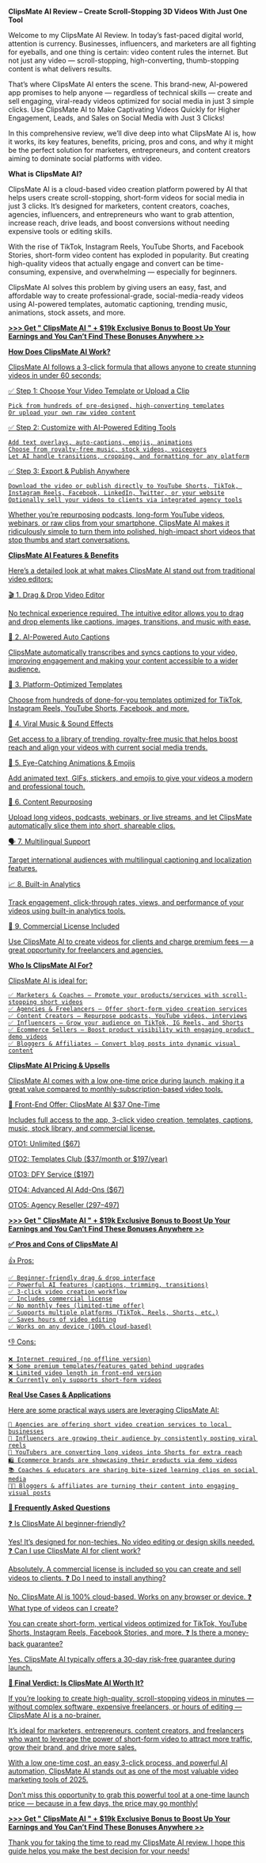 **ClipsMate AI Review – Create Scroll-Stopping 3D Videos With Just One Tool**

Welcome to my ClipsMate AI Review.  In today’s fast-paced digital world, attention is currency. Businesses, influencers, and marketers are all fighting for eyeballs, and one thing is certain: video content rules the internet. But not just any video — scroll-stopping, high-converting, thumb-stopping content is what delivers results.

That’s where ClipsMate AI enters the scene. This brand-new, AI-powered app promises to help anyone — regardless of technical skills — create and sell engaging, viral-ready videos optimized for social media in just 3 simple clicks.
Use ClipsMate AI to Make Captivating Videos Quickly for Higher Engagement, Leads, and Sales on Social Media with Just 3 Clicks!

In this comprehensive review, we’ll dive deep into what ClipsMate AI is, how it works, its key features, benefits, pricing, pros and cons, and why it might be the perfect solution for marketers, entrepreneurs, and content creators aiming to dominate social platforms with video.

**What is ClipsMate AI?**

ClipsMate AI is a cloud-based video creation platform powered by AI that helps users create scroll-stopping, short-form videos for social media in just 3 clicks. It’s designed for marketers, content creators, coaches, agencies, influencers, and entrepreneurs who want to grab attention, increase reach, drive leads, and boost conversions without needing expensive tools or editing skills.

With the rise of TikTok, Instagram Reels, YouTube Shorts, and Facebook Stories, short-form video content has exploded in popularity. But creating high-quality videos that actually engage and convert can be time-consuming, expensive, and overwhelming — especially for beginners.

ClipsMate AI solves this problem by giving users an easy, fast, and affordable way to create professional-grade, social-media-ready videos using AI-powered templates, automatic captioning, trending music, animations, stock assets, and more.

**<a href='https://www.jabreview.com/clipsmate-ai-review/'> >>> Get " ClipsMate AI " + $19k Exclusive Bonus to Boost Up Your Earnings and You Can’t Find These Bonuses Anywhere >>**

**How Does ClipsMate AI Work?**

ClipsMate AI follows a 3-click formula that allows anyone to create stunning videos in under 60 seconds:

✅ Step 1: Choose Your Video Template or Upload a Clip

    Pick from hundreds of pre-designed, high-converting templates
    Or upload your own raw video content

✅ Step 2: Customize with AI-Powered Editing Tools

    Add text overlays, auto-captions, emojis, animations
    Choose from royalty-free music, stock videos, voiceovers
    Let AI handle transitions, cropping, and formatting for any platform

✅ Step 3: Export & Publish Anywhere

    Download the video or publish directly to YouTube Shorts, TikTok, Instagram Reels, Facebook, LinkedIn, Twitter, or your website
    Optionally sell your videos to clients via integrated agency tools

Whether you’re repurposing podcasts, long-form YouTube videos, webinars, or raw clips from your smartphone, ClipsMate AI makes it ridiculously simple to turn them into polished, high-impact short videos that stop thumbs and start conversations.

**ClipsMate AI Features & Benefits**

Here’s a detailed look at what makes ClipsMate AI stand out from traditional video editors:

🎬 1. Drag & Drop Video Editor

No technical experience required. The intuitive editor allows you to drag and drop elements like captions, images, transitions, and music with ease.

🤖 2. AI-Powered Auto Captions

ClipsMate automatically transcribes and syncs captions to your video, improving engagement and making your content accessible to a wider audience.

📱 3. Platform-Optimized Templates

Choose from hundreds of done-for-you templates optimized for TikTok, Instagram Reels, YouTube Shorts, Facebook, and more.

🎵 4. Viral Music & Sound Effects

Get access to a library of trending, royalty-free music that helps boost reach and align your videos with current social media trends.

🎨 5. Eye-Catching Animations & Emojis

Add animated text, GIFs, stickers, and emojis to give your videos a modern and professional touch.

🧠 6. Content Repurposing

Upload long videos, podcasts, webinars, or live streams, and let ClipsMate automatically slice them into short, shareable clips.

🗣️ 7. Multilingual Support

Target international audiences with multilingual captioning and localization features.

📈 8. Built-in Analytics

Track engagement, click-through rates, views, and performance of your videos using built-in analytics tools.

💼 9. Commercial License Included

Use ClipsMate AI to create videos for clients and charge premium fees — a great opportunity for freelancers and agencies.

**Who Is ClipsMate AI For?**

ClipsMate AI is ideal for:

    ✅ Marketers & Coaches — Promote your products/services with scroll-stopping short videos
    ✅ Agencies & Freelancers — Offer short-form video creation services
    ✅ Content Creators — Repurpose podcasts, YouTube videos, interviews
    ✅ Influencers — Grow your audience on TikTok, IG Reels, and Shorts
    ✅ Ecommerce Sellers — Boost product visibility with engaging product demo videos
    ✅ Bloggers & Affiliates — Convert blog posts into dynamic visual content

**ClipsMate AI Pricing & Upsells**

ClipsMate AI comes with a low one-time price during launch, making it a great value compared to monthly-subscription-based video tools.

🔹 Front-End Offer: ClipsMate AI $37 One-Time

Includes full access to the app, 3-click video creation, templates, captions, music, stock library, and commercial license.

OTO1: Unlimited ($67)

OTO2: Templates Club ($37/month or $197/year)

OTO3: DFY Service ($197)

OTO4: Advanced AI Add-Ons ($67)

OTO5: Agency Reseller ($297–$497)

**<a href='https://www.jabreview.com/clipsmate-ai-review/'> >>> Get " ClipsMate AI " + $19k Exclusive Bonus to Boost Up Your Earnings and You Can’t Find These Bonuses Anywhere >>**

**✅ Pros and Cons of ClipsMate AI**

👍 Pros:

    ✅ Beginner-friendly drag & drop interface
    ✅ Powerful AI features (captions, trimming, transitions)
    ✅ 3-click video creation workflow
    ✅ Includes commercial license
    ✅ No monthly fees (limited-time offer)
    ✅ Supports multiple platforms (TikTok, Reels, Shorts, etc.)
    ✅ Saves hours of video editing
    ✅ Works on any device (100% cloud-based)

👎 Cons:

    ❌ Internet required (no offline version)
    ❌ Some premium templates/features gated behind upgrades
    ❌ Limited video length in front-end version
    ❌ Currently only supports short-form videos

**Real Use Cases & Applications**

Here are some practical ways users are leveraging ClipsMate AI:

    💼 Agencies are offering short video creation services to local businesses
    📲 Influencers are growing their audience by consistently posting viral reels
    🎥 YouTubers are converting long videos into Shorts for extra reach
    🛍️ Ecommerce brands are showcasing their products via demo videos
    📚 Coaches & educators are sharing bite-sized learning clips on social media
    🧑‍💻 Bloggers & affiliates are turning their content into engaging visual posts

**🙋 Frequently Asked Questions**

❓ Is ClipsMate AI beginner-friendly?

Yes! It’s designed for non-techies. No video editing or design skills needed.
❓ Can I use ClipsMate AI for client work?

Absolutely. A commercial license is included so you can create and sell videos to clients.
❓ Do I need to install anything?

No. ClipsMate AI is 100% cloud-based. Works on any browser or device.
❓ What type of videos can I create?

You can create short-form, vertical videos optimized for TikTok, YouTube Shorts, Instagram Reels, Facebook Stories, and more.
❓ Is there a money-back guarantee?

Yes. ClipsMate AI typically offers a 30-day risk-free guarantee during launch.

**🏁 Final Verdict: Is ClipsMate AI Worth It?**

If you’re looking to create high-quality, scroll-stopping videos in minutes — without complex software, expensive freelancers, or hours of editing — ClipsMate AI is a no-brainer.

It’s ideal for marketers, entrepreneurs, content creators, and freelancers who want to leverage the power of short-form video to attract more traffic, grow their brand, and drive more sales.

With a low one-time cost, an easy 3-click process, and powerful AI automation, ClipsMate AI stands out as one of the most valuable video marketing tools of 2025.

Don’t miss this opportunity to grab this powerful tool at a one-time launch price — because in a few days, the price may go monthly!

**<a href='https://www.jabreview.com/clipsmate-ai-review/'> >>> Get " ClipsMate AI " + $19k Exclusive Bonus to Boost Up Your Earnings and You Can’t Find These Bonuses Anywhere >>**

Thank you for taking the time to read my ClipsMate AI review. I hope this guide helps you make the best decision for your needs!

